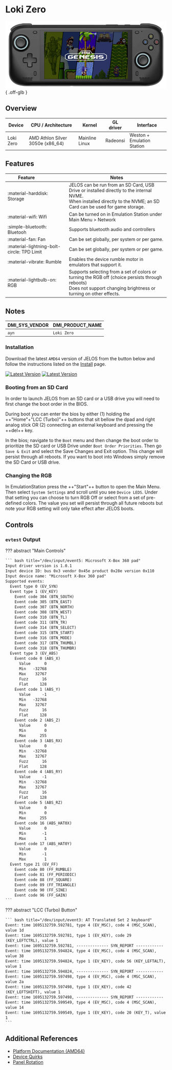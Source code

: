 # Loki Zero

![](../../_inc/images/devices/ayn-loki.png){ .off-glb }

## Overview

| Device | CPU / Architecture | Kernel | GL driver | Interface |
| -- | -- | -- | -- | -- |
| Loki Zero | AMD Athlon Silver 3050e (x86_64) | Mainline Linux | Radeonsi | Weston + Emulation Station |

## Features

| Feature&nbsp;&nbsp;&nbsp;&nbsp;&nbsp;&nbsp;&nbsp;&nbsp;&nbsp;&nbsp;&nbsp;&nbsp;&nbsp;&nbsp;&nbsp;&nbsp; | Notes |
| -- | -- |
| :material-harddisk: Storage | JELOS can be run from an SD Card, USB Drive or installed directly to the internal NVME. <br> When installed directly to the NVME; an SD Card can be used for game storage. |
| :material-wifi: Wifi | Can be turned on in Emulation Station under Main Menu > Network |
| :simple-bluetooth: Bluetooh | Supports bluetooth audio and controllers |
| :material-fan: Fan | Can be set globally, per system or per game. |
| :material-lightning-bolt-circle: TPD Limit | Can be set globally, per system or per game. |
| :material-vibrate: Rumble | Enables the device rumble motor in emulators that support it. |
| :material-lightbulb-on: RGB | Supports selecting from a set of colors or turning the RGB off (choice persists through reboots) <br> Does not support changing brightness or turning on other effects. |

## Notes

| DMI_SYS_VENDOR | DMI_PRODUCT_NAME |
| -- | -- |
| `ayn` | `Loki Zero` |

### Installation

Download the latest `AMD64` version of JELOS from the button below and follow the instructions listed on the [Install](../../../play/install/) page.

[![Latest Version](https://img.shields.io/github/release/JustEnoughLinuxOS/distribution.svg?labelColor=111111&color=5998FF&label=Latest&style=flat#only-light)](https://github.com/JustEnoughLinuxOS/distribution/releases/latest)
[![Latest Version](https://img.shields.io/github/release/JustEnoughLinuxOS/distribution.svg?labelColor=dddddd&color=5998FF&label=Latest&style=flat#only-dark)](https://github.com/JustEnoughLinuxOS/distribution/releases/latest)

### Booting from an SD Card

In order to launch JELOS from an SD card or a USB drive you will need to first change the boot order in the BIOS.  

During boot you can enter the bios by either (1) holding the ++"Home"+"LCC (Turbo)"++ buttons that sit bellow the dpad and right analog stick OR (2) connecting an external keyboard and pressing the ++del++ key.  

In the bios; navigate to the `Boot` menu and then change the boot order to prioritize the SD card or USB Drive under `Boot Order Priorities`. Then go `Save & Exit` and select the Save Changes and Exit option.  This change will persist through all reboots.  If you want to boot into Windows simply remove the SD Card or USB drive.

### Changing the RGB 

In EmulationStation press the ++"Start"++ button to open the Main Menu.  Then select `System Settings` and scroll until you see `Device LEDS`.  Under that setting you can choose to turn RGB Off or select from a set of pre-defined colors.  The value you set will persist through all future reboots but note your RGB setting will only take effect after JELOS boots.

## Controls

### `evtest` Output

??? abstract "Main Controls"

	``` bash title="/dev/input/event5: Microsoft X-Box 360 pad"
	Input driver version is 1.0.1
	Input device ID: bus 0x3 vendor 0x45e product 0x28e version 0x110
	Input device name: "Microsoft X-Box 360 pad"
	Supported events:
	  Event type 0 (EV_SYN)
	  Event type 1 (EV_KEY)
	    Event code 304 (BTN_SOUTH)
	    Event code 305 (BTN_EAST)
	    Event code 307 (BTN_NORTH)
	    Event code 308 (BTN_WEST)
	    Event code 310 (BTN_TL)
	    Event code 311 (BTN_TR)
	    Event code 314 (BTN_SELECT)
	    Event code 315 (BTN_START)
	    Event code 316 (BTN_MODE)
	    Event code 317 (BTN_THUMBL)
	    Event code 318 (BTN_THUMBR)
	  Event type 3 (EV_ABS)
	    Event code 0 (ABS_X)
	      Value      0
	      Min   -32768
	      Max    32767
	      Fuzz      16
	      Flat     128
	    Event code 1 (ABS_Y)
	      Value     -1
	      Min   -32768
	      Max    32767
	      Fuzz      16
	      Flat     128
	    Event code 2 (ABS_Z)
	      Value      0
	      Min        0
	      Max      255
	    Event code 3 (ABS_RX)
	      Value      0
	      Min   -32768
	      Max    32767
	      Fuzz      16
	      Flat     128
	    Event code 4 (ABS_RY)
	      Value     -1
	      Min   -32768
	      Max    32767
	      Fuzz      16
	      Flat     128
	    Event code 5 (ABS_RZ)
	      Value      0
	      Min        0
	      Max      255
	    Event code 16 (ABS_HAT0X)
	      Value      0
	      Min       -1
	      Max        1
	    Event code 17 (ABS_HAT0Y)
	      Value      0
	      Min       -1
	      Max        1
	  Event type 21 (EV_FF)
	    Event code 80 (FF_RUMBLE)
	    Event code 81 (FF_PERIODIC)
	    Event code 88 (FF_SQUARE)
	    Event code 89 (FF_TRIANGLE)
	    Event code 90 (FF_SINE)
	    Event code 96 (FF_GAIN)
	```

??? abstract "LCC (Turbo) Button"

	``` bash title="/dev/input/event3: AT Translated Set 2 keyboard"
	Event: time 1695132759.592781, type 4 (EV_MSC), code 4 (MSC_SCAN), value 1d
	Event: time 1695132759.592781, type 1 (EV_KEY), code 29 (KEY_LEFTCTRL), value 1
	Event: time 1695132759.592781, -------------- SYN_REPORT ------------
	Event: time 1695132759.594824, type 4 (EV_MSC), code 4 (MSC_SCAN), value 38
	Event: time 1695132759.594824, type 1 (EV_KEY), code 56 (KEY_LEFTALT), value 1
	Event: time 1695132759.594824, -------------- SYN_REPORT ------------
	Event: time 1695132759.597498, type 4 (EV_MSC), code 4 (MSC_SCAN), value 2a
	Event: time 1695132759.597498, type 1 (EV_KEY), code 42 (KEY_LEFTSHIFT), value 1
	Event: time 1695132759.597498, -------------- SYN_REPORT ------------
	Event: time 1695132759.599549, type 4 (EV_MSC), code 4 (MSC_SCAN), value 14
	Event: time 1695132759.599549, type 1 (EV_KEY), code 20 (KEY_T), value 1
	```

## Additional References

- [Platform Documentation (AMD64)](https://github.com/JustEnoughLinuxOS/distribution/blob/main/documentation/PER_DEVICE_DOCUMENTATION/AMD64)
- [Device Quirks](https://github.com/JustEnoughLinuxOS/distribution/tree/main/packages/hardware/quirks/devices/ayn%20Loki%20Zero)
- [Panel Rotation](https://github.com/JustEnoughLinuxOS/distribution/blob/main/packages/kernel/linux/patches/AMD64/002-display-quirks.patch)